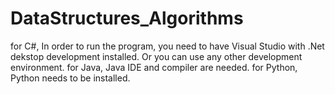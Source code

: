 # DataStructures_Algorithms
for C#,
In order to run the program, you need to have Visual Studio with .Net dekstop development installed.
Or you can use any other development environment.
for Java,
Java IDE and compiler are needed.
for Python,
Python needs to be installed.
